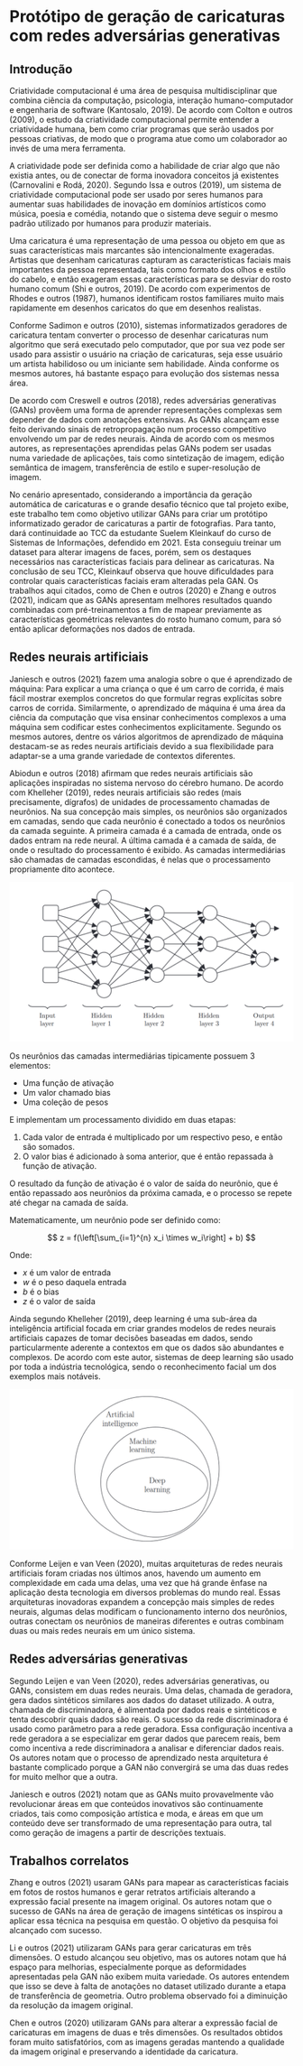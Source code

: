 # Protótipo de geração de caricaturas com redes adversárias generativas

## Introdução

Criatividade computacional é uma área de pesquisa multidisciplinar que combina ciência da computação, psicologia, interação humano-computador e engenharia de software (Kantosalo, 2019). De acordo com Colton e outros (2009), o estudo da criatividade computacional permite entender a criatividade humana, bem como criar programas que serão usados por pessoas criativas, de modo que o programa atue como um colaborador ao invés de uma mera ferramenta.

A criatividade pode ser definida como a habilidade de criar algo que não existia antes, ou de conectar de forma inovadora conceitos já existentes (Carnovalini e Rodá, 2020). Segundo Issa e outros (2019), um sistema de criatividade computacional pode ser usado por seres humanos para aumentar suas habilidades de inovação em domínios artísticos como música, poesia e comédia, notando que o sistema deve seguir o mesmo padrão utilizado por humanos para produzir materiais.

Uma caricatura é uma representação de uma pessoa ou objeto em que as suas características mais marcantes são intencionalmente exageradas. Artistas que desenham caricaturas capturam as características faciais mais importantes da pessoa representada, tais como formato dos olhos e estilo do cabelo, e então exageram essas características para se desviar do rosto humano comum (Shi e outros, 2019). De acordo com experimentos de Rhodes e outros (1987), humanos identificam rostos familiares muito mais rapidamente em desenhos caricatos do que em desenhos realistas.

Conforme Sadimon e outros (2010), sistemas informatizados geradores de caricatura tentam converter o processo de desenhar caricaturas num algoritmo que será executado pelo computador, que por sua vez pode ser usado para assistir o usuário na criação de caricaturas, seja esse usuário um artista habilidoso ou um iniciante sem habilidade. Ainda conforme os mesmos autores, há bastante espaço para evolução dos sistemas nessa área.

De acordo com Creswell e outros (2018), redes adversárias generativas (GANs) provêem uma forma de aprender representações complexas sem depender de dados com anotações extensivas. As GANs alcançam esse feito derivando sinais de retropropagação num processo competitivo envolvendo um par de redes neurais. Ainda de acordo com os mesmos autores, as representações aprendidas pelas GANs podem ser usadas numa variedade de aplicações, tais como sintetização de imagem, edição semântica de imagem, transferência de estilo e super-resolução de imagem.

No cenário apresentado, considerando a importância da geração automática de caricaturas e o grande desafio técnico que tal projeto exibe, este trabalho tem como objetivo utilizar GANs para criar um protótipo informatizado gerador de caricaturas a partir de fotografias. Para tanto, dará continuidade ao TCC da estudante Suelem Kleinkauf do curso de Sistemas de Informações, defendido em 2021. Esta conseguiu treinar um dataset para alterar imagens de faces, porém, sem os destaques necessários nas características faciais para delinear as caricaturas. Na conclusão de seu TCC, Kleinkauf observa que houve dificuldades para controlar quais características faciais eram alteradas pela GAN. Os trabalhos aqui citados, como de Chen e outros (2020) e Zhang e outros (2021), indicam que as GANs apresentam melhores resultados quando combinadas com pré-treinamentos a fim de mapear previamente as características geométricas relevantes do rosto humano comum, para só então aplicar deformações nos dados de entrada.

## Redes neurais artificiais

Janiesch e outros (2021) fazem uma analogia sobre o que é aprendizado de máquina: Para explicar a uma criança o que é um carro de corrida, é mais fácil mostrar exemplos concretos do que formular regras explícitas sobre carros de corrida. Similarmente, o aprendizado de máquina é uma área da ciência da computação que visa ensinar conhecimentos complexos a uma máquina sem codificar estes conhecimentos explicitamente. Segundo os mesmos autores, dentre os vários algoritmos de aprendizado de máquina destacam-se as redes neurais artificiais devido a sua flexibilidade para adaptar-se a uma grande variedade de contextos diferentes.

Abiodun e outros (2018) afirmam que redes neurais artificiais são aplicações inspiradas no sistema nervoso do cérebro humano. De acordo com Khelleher (2019), redes neurais artificiais são redes (mais precisamente, dígrafos) de unidades de processamento chamadas de neurônios. Na sua concepção mais simples, os neurônios são organizados em camadas, sendo que cada neurônio é conectado a todos os neurônios da camada seguinte. A primeira camada é a camada de entrada, onde os dados entram na rede neural. A última camada é a camada de saída, de onde o resultado do processamento é exibido. As camadas intermediárias são chamadas de camadas escondidas, é nelas que o processamento propriamente dito acontece.

![Figura 1: Topologia de uma rede neural.](imagens/imagem-1.png "Fonte: Khelleher (2019)")

Os neurônios das camadas intermediárias tipicamente possuem 3 elementos:

* Uma função de ativação
* Um valor chamado bias
* Uma coleção de pesos

E implementam um processamento dividido em duas etapas:

1. Cada valor de entrada é multiplicado por um respectivo peso, e então são somados.
2. O valor bias é adicionado à soma anterior, que é então repassada à função de ativação.

O resultado da função de ativação é o valor de saída do neurônio, que é então repassado aos neurônios da próxima camada, e o processo se repete até chegar na camada de saída.

Matematicamente, um neurônio pode ser definido como:

$$
z = f(\left[\sum_{i=1}^{n} x_i \times w_i\right] + b)
$$

Onde:

* $x$ é um valor de entrada
* $w$ é o peso daquela entrada
* $b$ é o bias
* $z$ é o valor de saída

Ainda segundo Khelleher (2019), deep learning é uma sub-área da inteligência artificial focada em criar grandes modelos de redes neurais artificiais capazes de tomar decisões baseadas em dados, sendo particularmente aderente a contextos em que os dados são abundantes e complexos. De acordo com este autor, sistemas de deep learning são usado por toda a indústria tecnológica, sendo o reconhecimento facial um dos exemplos mais notáveis.

![Figura 2: Relacionamento entre inteligência artificial, aprendizado de máquina e deep learning.](imagens/imagem-2.png "Fonte: Khelleher (2019)")

Conforme Leijen e van Veen (2020), muitas arquiteturas de redes neurais artificiais foram criadas nos últimos anos, havendo um aumento em complexidade em cada uma delas, uma vez que há grande ênfase na aplicação desta tecnologia em diversos problemas do mundo real. Essas arquiteturas inovadoras expandem a concepção mais simples de redes neurais, algumas delas modificam o funcionamento interno dos neurônios, outras conectam os neurônios de maneiras diferentes e outras combinam duas ou mais redes neurais em um único sistema.

## Redes adversárias generativas

Segundo Leijen e van Veen (2020), redes adversárias generativas, ou GANs, consistem em duas redes neurais. Uma delas, chamada de geradora, gera dados sintéticos similares aos dados do dataset utilizado. A outra, chamada de discriminadora, é alimentada por dados reais e sintéticos e tenta descobrir quais dados são reais. O sucesso da rede discriminadora é usado como parâmetro para a rede geradora. Essa configuração incentiva a rede geradora a se especializar em gerar dados que parecem reais, bem como incentiva a rede discriminadora a analisar e diferenciar dados reais. Os autores notam que o processo de aprendizado nesta arquitetura é bastante complicado porque a GAN não convergirá se uma das duas redes for muito melhor que a outra.

Janiesch e outros (2021) notam que as GANs muito provavelmente vão revolucionar áreas em que conteúdos inovativos são continuamente criados, tais como composição artística e moda, e áreas em que um conteúdo deve ser transformado de uma representação para outra, tal como geração de imagens a partir de descrições textuais.

## Trabalhos correlatos

Zhang e outros (2021) usaram GANs para mapear as características faciais em fotos de rostos humanos e gerar retratos artificiais alterando a expressão facial presente na imagem original. Os autores notam que o sucesso de GANs na área de geração de imagens sintéticas os inspirou a aplicar essa técnica na pesquisa em questão. O objetivo da pesquisa foi alcançado com sucesso.

Li e outros (2021) utilizaram GANs para gerar caricaturas em três dimensões. O estudo alcançou seu objetivo, mas os autores notam que há espaço para melhorias, especialmente porque as deformidades apresentadas pela GAN não exibem muita variedade. Os autores entendem que isso se deve à falta de anotações no dataset utilizado durante a etapa de transferência de geometria. Outro problema observado foi a diminuição da resolução da imagem original.

Chen e outros (2020) utilizaram GANs para alterar a expressão facial de caricaturas em imagens de duas e três dimensões. Os resultados obtidos foram muito satisfatórios, com as imagens geradas mantendo a qualidade da imagem original e preservando a identidade da caricatura.
